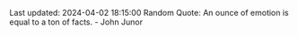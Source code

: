 Last updated: 2024-04-02 18:15:00
Random Quote: An ounce of emotion is equal to a ton of facts. - John Junor